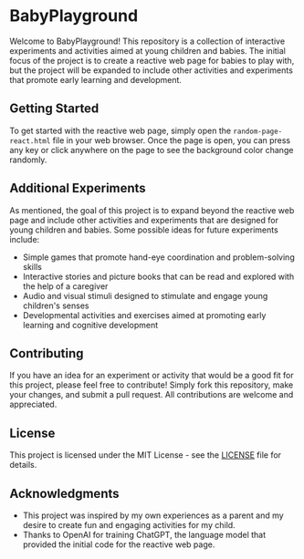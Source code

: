 # BabyPlayground

Welcome to BabyPlayground! This repository is a collection of interactive experiments and activities aimed at young children and babies. The initial focus of the project is to create a reactive web page for babies to play with, but the project will be expanded to include other activities and experiments that promote early learning and development.

## Getting Started

To get started with the reactive web page, simply open the `random-page-react.html` file in your web browser. Once the page is open, you can press any key or click anywhere on the page to see the background color change randomly.

## Additional Experiments

As mentioned, the goal of this project is to expand beyond the reactive web page and include other activities and experiments that are designed for young children and babies. Some possible ideas for future experiments include:

* Simple games that promote hand-eye coordination and problem-solving skills
* Interactive stories and picture books that can be read and explored with the help of a caregiver
* Audio and visual stimuli designed to stimulate and engage young children's senses
* Developmental activities and exercises aimed at promoting early learning and cognitive development

## Contributing

If you have an idea for an experiment or activity that would be a good fit for this project, please feel free to contribute! Simply fork this repository, make your changes, and submit a pull request. All contributions are welcome and appreciated.

## License

This project is licensed under the MIT License - see the <ins>LICENSE</ins> file for details.

## Acknowledgments

* This project was inspired by my own experiences as a parent and my desire to create fun and engaging activities for my child.
* Thanks to OpenAI for training ChatGPT, the language model that provided the initial code for the reactive web page.